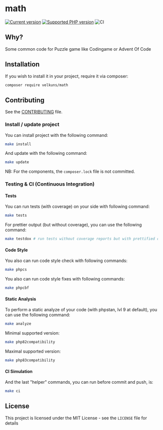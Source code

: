# math

[![Current version](https://img.shields.io/packagist/v/velkuns/math.svg?logo=composer)](https://packagist.org/packages/velkuns/math)
[![Supported PHP version](https://img.shields.io/static/v1?logo=php&label=PHP&message=8.2%20-%208.3&color=777bb4)](https://packagist.org/packages/velkuns/math)
![CI](https://github.com/velkuns/math/workflows/CI/badge.svg)

## Why?

Some common code for Puzzle game like Codingame or Advent Of Code

## Installation

If you wish to install it in your project, require it via composer:

```bash
composer require velkuns/math
```


## Contributing

See the [CONTRIBUTING](CONTRIBUTING.md) file.


### Install / update project

You can install project with the following command:
```bash
make install
```

And update with the following command:
```bash
make update
```

NB: For the components, the `composer.lock` file is not committed.

### Testing & CI (Continuous Integration)

#### Tests
You can run tests (with coverage) on your side with following command:
```bash
make tests
```

For prettier output (but without coverage), you can use the following command:
```bash
make testdox # run tests without coverage reports but with prettified output
```

#### Code Style
You also can run code style check with following commands:
```bash
make phpcs
```

You also can run code style fixes with following commands:
```bash
make phpcbf
```

#### Static Analysis
To perform a static analyze of your code (with phpstan, lvl 9 at default), you can use the following command:
```bash
make analyze
```

Minimal supported version:
```bash
make php82compatibility
```

Maximal supported version:
```bash
make php83compatibility
```

#### CI Simulation
And the last "helper" commands, you can run before commit and push, is:
```bash
make ci  
```


## License

This project is licensed under the MIT License - see the `LICENSE` file for details
